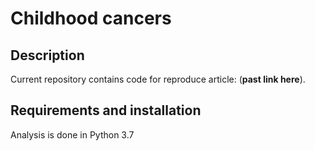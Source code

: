 # Childhood cancers

## Description
Current repository contains code for reproduce article: (**past link here**).

## Requirements and installation
Analysis is done in Python 3.7
